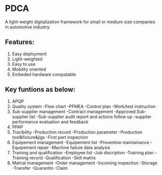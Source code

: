 # PDCA
A light-weight digitalization framework for small or medium size companies in automotive industry.
## Features:
1. Easy deployment
2. Light-weighted
3. Easy to use
4. Mobility oriented
5. Embeded hardware compatable

## Key funtions as below:
1. APQP
2. Quality system
   -Flow chart
   -PFMEA
   -Control plan
   -Work/test instruction
3. Sub-supplier management
   -Contract management
   -Approved Sub-supplier list
   -Sub-supplier audit report and actions follow up
   -supplier performance evaluation and feedback
4. PPAP
5. Tracibility
   -Production record
   -Production parameter
   -Production tool&fixture&jigs
   -First part inspection
6. Equipement management
   -Equipement list
   -Proventive maintainance
   -Equipement repair
   -Machine failure data analysis
7. Training and qualification
   -Employee list
   -Job discription
   -Training plan
   -Training record
   -Qualification
   -Skill matrix 
 8. Matrial management
   -Order management
   -Incoming inspection
   -Storage
   -Transfer
   -Quarantin
   -Claim
